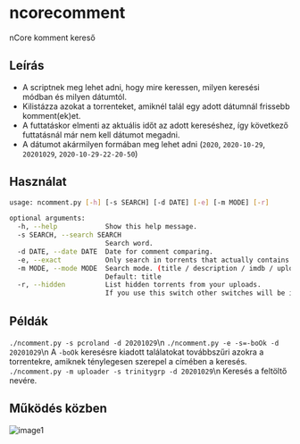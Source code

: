# ncorecomment
nCore komment kereső

## Leírás
* A scriptnek meg lehet adni, hogy mire keressen, milyen keresési módban és milyen dátumtól.
* Kilistázza azokat a torrenteket, amiknél talál egy adott dátumnál frissebb komment(ek)et.
* A futtatáskor elmenti az aktuális időt az adott kereséshez, így következő futtatásnál már nem kell dátumot megadni.
* A dátumot akármilyen formában meg lehet adni (`2020`, `2020-10-29`, `20201029`, `2020-10-29-22-20-50`)

## Használat
```sh
usage: ncomment.py [-h] [-s SEARCH] [-d DATE] [-e] [-m MODE] [-r]

optional arguments:
  -h, --help            Show this help message.
  -s SEARCH, --search SEARCH
                        Search word.
  -d DATE, --date DATE  Date for comment comparing.
  -e, --exact           Only search in torrents that actually contains the search string in the torrent name.
  -m MODE, --mode MODE  Search mode. (title / description / imdb / uploader)
                        Default: title
  -r, --hidden          List hidden torrents from your uploads.
                        If you use this switch other switches will be ignored.
```

## Példák
`./ncomment.py -s pcroland -d 20201029`\n
`./ncomment.py -e -s=-boOk -d 20201029`\n
A `-boOk` keresésre kiadott találatokat továbbszűri azokra a torrentekre, amiknek ténylegesen szerepel a címében a keresés.
`./ncomment.py -m uploader -s trinitygrp -d 20201029`\n
Keresés a feltöltő nevére.

## Működés közben
![image1](kep)